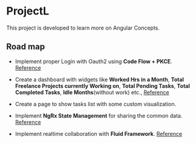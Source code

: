 # ProjectL

This project is developed to learn more on Angular Concepts.

## Road map

- Implement proper Login with Oauth2 using **Code Flow + PKCE**. [Reference](https://github.com/manfredsteyer/angular-oauth2-oidc)

- Create a dashboard with widgets like **Worked Hrs in a Month**, **Total Freelance Projects currently Working on**, **Total Pending Tasks**, **Total Completed Tasks**, **Idle Months**(without work) etc., [Reference](https://github.com/tiberiuzuld/angular-gridster2)

- Create a page to show tasks list with some custom visualization.

- Implement **NgRx State Management** for sharing the common data. [Reference](https://ngrx.io/guide/store)

- Implement realtime collaboration with **Fluid Framework**. [Reference](https://www.youtube.com/watch?v=oEqVzDTXQBQ)
